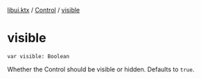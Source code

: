 [libui.ktx](../README.md) / [Control](README.md) / [visible](visible.md)

# visible

`var visible: Boolean`

Whether the Control should be visible or hidden. Defaults to `true`.


